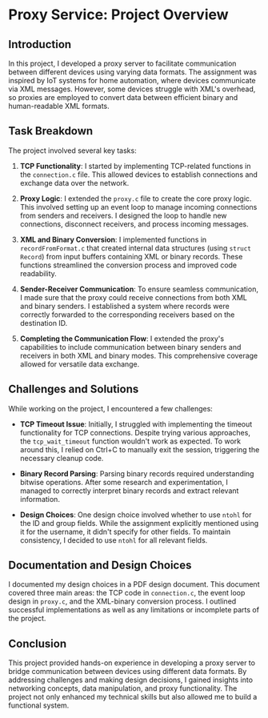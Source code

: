 # Proxy Service: Project Overview

## Introduction

In this project, I developed a proxy server to facilitate communication between different devices using varying data formats. The assignment was inspired by IoT systems for home automation, where devices communicate via XML messages. However, some devices struggle with XML's overhead, so proxies are employed to convert data between efficient binary and human-readable XML formats.

## Task Breakdown

The project involved several key tasks:

1. **TCP Functionality**: I started by implementing TCP-related functions in the `connection.c` file. This allowed devices to establish connections and exchange data over the network.

2. **Proxy Logic**: I extended the `proxy.c` file to create the core proxy logic. This involved setting up an event loop to manage incoming connections from senders and receivers. I designed the loop to handle new connections, disconnect receivers, and process incoming messages.

3. **XML and Binary Conversion**: I implemented functions in `recordFromFormat.c` that created internal data structures (using `struct Record`) from input buffers containing XML or binary records. These functions streamlined the conversion process and improved code readability.

4. **Sender-Receiver Communication**: To ensure seamless communication, I made sure that the proxy could receive connections from both XML and binary senders. I established a system where records were correctly forwarded to the corresponding receivers based on the destination ID.

5. **Completing the Communication Flow**: I extended the proxy's capabilities to include communication between binary senders and receivers in both XML and binary modes. This comprehensive coverage allowed for versatile data exchange.

## Challenges and Solutions

While working on the project, I encountered a few challenges:

- **TCP Timeout Issue**: Initially, I struggled with implementing the timeout functionality for TCP connections. Despite trying various approaches, the `tcp_wait_timeout` function wouldn't work as expected. To work around this, I relied on Ctrl+C to manually exit the session, triggering the necessary cleanup code.

- **Binary Record Parsing**: Parsing binary records required understanding bitwise operations. After some research and experimentation, I managed to correctly interpret binary records and extract relevant information.

- **Design Choices**: One design choice involved whether to use `ntohl` for the ID and group fields. While the assignment explicitly mentioned using it for the username, it didn't specify for other fields. To maintain consistency, I decided to use `ntohl` for all relevant fields.

## Documentation and Design Choices

I documented my design choices in a PDF design document. This document covered three main areas: the TCP code in `connection.c`, the event loop design in `proxy.c`, and the XML-binary conversion process. I outlined successful implementations as well as any limitations or incomplete parts of the project.

## Conclusion

This project provided hands-on experience in developing a proxy server to bridge communication between devices using different data formats. By addressing challenges and making design decisions, I gained insights into networking concepts, data manipulation, and proxy functionality. The project not only enhanced my technical skills but also allowed me to build a functional system.

